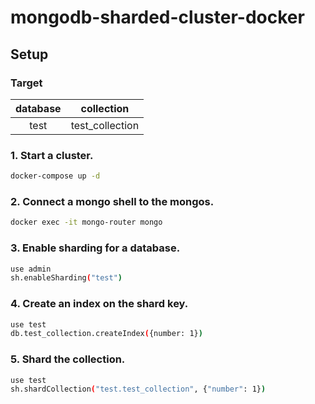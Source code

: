 # mongodb-sharded-cluster-docker
## Setup
### Target
| database | collection |
|:--------:|:----------:|
| test | test_collection |
### 1. Start a cluster.
```sh
docker-compose up -d
```
### 2. Connect a mongo shell to the mongos.
```sh
docker exec -it mongo-router mongo
```
### 3. Enable sharding for a database.
```sh
use admin
sh.enableSharding("test")
```
### 4. Create an index on the shard key.
```sh
use test
db.test_collection.createIndex({number: 1})
```
### 5. Shard the collection.
``` sh
use test
sh.shardCollection("test.test_collection", {"number": 1})
```
